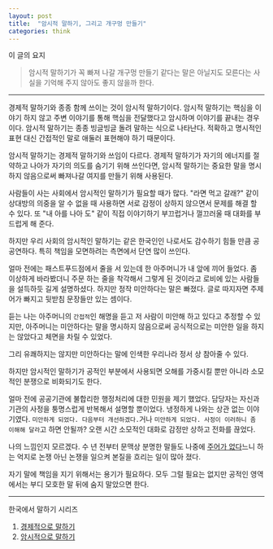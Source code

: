 ```yaml
---
layout: post
title:  "암시적 말하기, 그리고 개구멍 만들기"
categories: think
---
```



이 글의 요지

> 암시적 말하기가 꼭 빠져 나갈 개구멍 만들기 같다는 말은 아닐지도 모른다는 사실을 기억해 주지 않아도 좋지 않을까 한다.

***

경제적 말하기와 종종 함께 쓰이는 것이 암시적 말하기이다. 암시적 말하기는 핵심을 이야기 하지 않고 주변 이야기를 통해 핵심을 전달했다고 암시하며 이야기를 끝내는 경우이다. 암시적 말하기는 종종 빙글빙글 돌려 말하는 식으로 나타난다. 적확하고 명시적인 표현 대신 간접적인 말로 애둘러 표현해야 하기 때문이다.

암시적 말하기는 경제적 말하기와 쓰임이 다르다. 경제적 말하기가 자기의 에너지를 절약하고 나아가 자기의 의도를 숨기기 위해 쓰인다면, 암시적 말하기는 중요한 말을 명시하지 않음으로써 빠져나갈 여지를 만들기 위해 사용된다.

사람들이 사는 사회에서 암시적인 말하기가 필요할 때가 많다. "라면 먹고 갈래?" 같이 상대방의 의중을 알 수 없을 때 사용하면 서로 감정이 상하지 않으면서 문제를 해결 할 수 있다. 또 "내 아를 나아 도" 같이 직접 이야기하기 부끄럽거나 껄끄러울 때 대화를 부드럽게 해 준다.

하지만 우리 사회의 암시적인 말하기는 같은 한국인인 나로서도 감수하기 힘들 만큼 공공연하다. 특히 책임을 모면하려는 측면에서 단연 많이 쓰인다.

얼마 전에는 패스트푸드점에서 줄을 서 있는데 한 아주머니가 내 앞에 끼어 들었다. 좀 이상하게 바라봤더니 주문 하는 줄을 착각해서 그렇게 된 것이라고 로비에 있는 사람들을 설득하듯 길게 설명하셨다. 하지만 정작 미안하다는 말은 빠졌다. 글로 따지자면 주제어가 빠지고 뒷받침 문장들만 있는 셈이다.

듣는 나는 아주머니의 `간접적`인 해명을 듣고 저 사람이 미안해 하고 있다고 추정할 수 있지만, 아주머니는 미안하다는 말을 명시하지 않음으로써 공식적으로는 미안한 일을 하지는 않았다고 체면을 차릴 수 있었다.

그리 유쾌하지는 않지만 미안하다는 말에 인색한 우리나라 정서 상 참아줄 수 있다.

하지만 암시적인 말하기가 공적인 부분에서 사용되면 오해를 가중시킬 뿐만 아니라 소모적인 분쟁으로 비화되기도 한다.

얼마 전에 공공기관에 불합리한 행정처리에 대한 민원을 제기 했었다. 담당자는 자신과 기관의 사정을 퉁명스럽게 반복해서 설명할 뿐이었다. 냉정하게 나와는 상관 없는 이야기였다. `미안하게 되었다. 다음부터 개선하겠다.`거나 `미안하게 되었다. 사정이 이러하니 좀 이해해 달라`고 하면 안될까? 오랜 시간 소모적인 대화로 감정만 상하고 전화를 끊었다.

나의 느낌인지 모르겠다. 수 년 전부터 문맥상 분명한 말들도 나중에 [주어가 없다](https://namu.wiki/w/%EC%A3%BC%EC%96%B4%EB%8A%94%20%EC%97%86%EB%8B%A4)느니 하는 억지로 논쟁 아닌 논쟁을 일으켜 본질을 흐리는 일이 많아 졌다.

자기 말에 책임을 지기 위해서는 용기가 필요하다. 모두 그럴 필요는 없지만 공적인 영역에서는 부디 모호한 말 뒤에 숨지 말았으면 한다.

***

한국에서 말하기 시리즈

1. [경제적으로 말하기](https://pinedance.github.io/blog/2016/10/08/%EA%B2%BD%EC%A0%9C%EC%A0%81-%EB%A7%90%ED%95%98%EA%B8%B0)
2. [암시적으로 말하기](https://pinedance.github.io/blog/2016/10/09/%EC%95%94%EC%8B%9C%EC%A0%81-%EB%A7%90%ED%95%98%EA%B8%B0)
